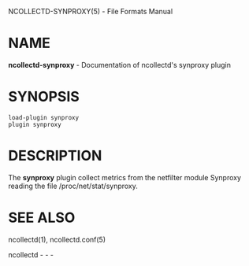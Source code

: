 NCOLLECTD-SYNPROXY(5) - File Formats Manual

# NAME

**ncollectd-synproxy** - Documentation of ncollectd's synproxy plugin

# SYNOPSIS

	load-plugin synproxy
	plugin synproxy

# DESCRIPTION

The **synproxy** plugin collect metrics from the netfilter module Synproxy
reading the file /proc/net/stat/synproxy.

# SEE ALSO

ncollectd(1),
ncollectd.conf(5)

ncollectd - - -
